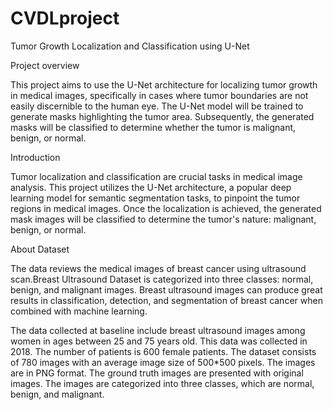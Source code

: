 # CVDLproject
Tumor Growth Localization and Classification using U-Net

Project overview

This project aims to use the U-Net architecture for localizing tumor growth in medical images, specifically in cases where tumor boundaries are not easily discernible to the human eye. The U-Net model will be trained
to generate masks highlighting the tumor area. Subsequently, the generated masks will be classified to determine whether the tumor is malignant, benign, or normal.

Introduction

Tumor localization and classification are crucial tasks in medical image analysis. This project utilizes the U-Net architecture, a popular deep learning model for semantic segmentation tasks, to pinpoint the tumor 
regions in medical images. Once the localization is achieved, the generated mask images will be classified to determine the tumor's nature: malignant, benign, or normal.

About Dataset

The data reviews the medical images of breast cancer using ultrasound scan.Breast Ultrasound Dataset is categorized into three classes: normal, benign, and malignant images. Breast ultrasound images can produce 
great results in classification, detection, and segmentation of breast cancer when combined with machine learning.

The data collected at baseline include breast ultrasound images among women in ages between 25 and 75 years old. This data was collected in 2018. The number of patients is 600 female patients. The dataset consists 
of 780 images with an average image size of 500*500 pixels. The images are in PNG format. The ground truth images are presented with original images. The images are categorized into three classes, which are normal,
benign, and malignant.
